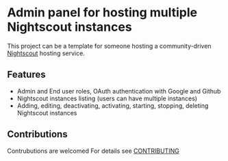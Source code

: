# Admin panel for hosting multiple Nightscout instances
This project can be a template for someone hosting a community-driven [Nightscout](https://github.com/nightscout/cgm-remote-monitor) hosting service.

## Features
- Admin and End user roles, OAuth authentication with Google and Github
- Nightscout instances listing (users can have multiple instances)
- Adding, editing, deactivating, activating, starting, stopping, deleting Nightscout instances

## Contributions
Contrubutions are welcomed
For details see [CONTRIBUTING](https://github.com/ktomy/nsromania-setup/blob/main/CONTRIBUTING.md)
